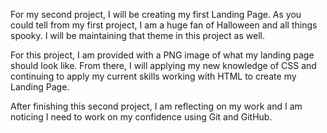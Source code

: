 For my second project, I will be creating my first Landing Page. As you could tell from my first project, I am a huge fan of Halloween and all things spooky. I will be maintaining that theme in this project as well.

For this project, I am provided with a PNG image of what my landing page should look like. From there, I will applying my new knowledge of CSS and continuing to apply my current skills working with HTML to create my Landing Page.

After finishing this second project, I am reflecting on my work and I am noticing I need to work on my confidence using Git and GitHub. 

